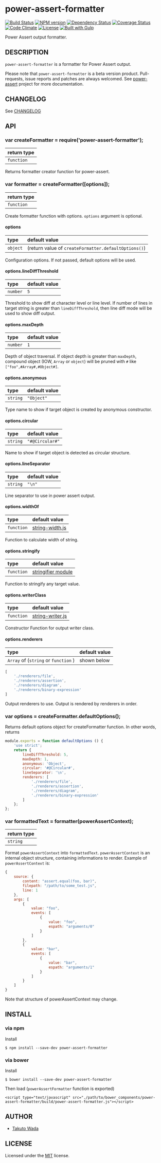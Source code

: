 power-assert-formatter
================================

[![Build Status](https://travis-ci.org/twada/power-assert-formatter.svg?branch=master)](https://travis-ci.org/twada/power-assert-formatter)
[![NPM version](https://badge.fury.io/js/power-assert-formatter.svg)](http://badge.fury.io/js/power-assert-formatter)
[![Dependency Status](https://gemnasium.com/twada/power-assert-formatter.svg)](https://gemnasium.com/twada/power-assert-formatter)
[![Coverage Status](https://coveralls.io/repos/twada/power-assert-formatter/badge.png?branch=master)](https://coveralls.io/r/twada/power-assert-formatter?branch=master)
[![Code Climate](https://codeclimate.com/github/twada/power-assert-formatter/badges/gpa.svg)](https://codeclimate.com/github/twada/power-assert-formatter)
[![License](http://img.shields.io/badge/license-MIT-brightgreen.svg)](https://github.com/twada/power-assert-formatter/blob/master/MIT-LICENSE.txt)
[![Built with Gulp](http://img.shields.io/badge/built_with-gulp-brightgreen.svg)](http://gulpjs.com/)

Power Assert output formatter.


DESCRIPTION
---------------------------------------
`power-assert-formatter` is a formatter for Power Assert output.

Please note that `power-assert-formatter` is a beta version product. Pull-requests, issue reports and patches are always welcomed. See [power-assert](http://github.com/twada/power-assert) project for more documentation.


CHANGELOG
---------------------------------------
See [CHANGELOG](https://github.com/twada/power-assert-formatter/blob/master/CHANGELOG.md)


API
---------------------------------------

### var createFormatter = require('power-assert-formatter');

| return type |
|:------------|
| `function`  |

Returns formatter creator function for power-assert.

### var formatter = createFormatter([options]);

| return type |
|:------------|
| `function`  |

Create formatter function with options. `options` argument is optional.

#### options

| type     | default value |
|:---------|:--------------|
| `object` | (return value of `createFormatter.defaultOptions()`) |

Configuration options. If not passed, default options will be used.

#### options.lineDiffThreshold

| type     | default value |
|:---------|:--------------|
| `number` | `5`           |

Threshold to show diff at character level or line level. If number of lines in target string is greater than `lineDiffThreshold`, then line diff mode will be used to show diff output.

#### options.maxDepth

| type     | default value |
|:---------|:--------------|
| `number` | `1`           |

Depth of object traversal. If object depth is greater than `maxDepth`, compound object (IOW, `Array` or `object`) will be pruned with `#` like `["foo",#Array#,#Object#]`.

#### options.anonymous

| type     | default value |
|:---------|:--------------|
| `string` | `"Object"`    |

Type name to show if target object is created by anonymous constructor.

#### options.circular

| type     | default value   |
|:---------|:----------------|
| `string` | `"#@Circular#"` |

Name to show if target object is detected as circular structure.

#### options.lineSeparator

| type     | default value |
|:---------|:--------------|
| `string` | `"\n"`        |

Line separator to use in power assert output.

#### options.widthOf

| type       | default value |
|:-----------|:--------------|
| `function` | [string-width.js](https://github.com/twada/power-assert-formatter/blob/master/lib/string-width.js) |

Function to calculate width of string.

#### options.stringify

| type       | default value |
|:-----------|:--------------|
| `function` | [stringifier module](https://github.com/twada/stringifier) |

Function to stringify any target value.

#### options.writerClass

| type       | default value |
|:-----------|:--------------|
| `function` | [string-writer.js](https://github.com/twada/power-assert-formatter/blob/master/lib/string-writer.js) |

Constructor Function for output writer class.

#### options.renderers

| type                                | default value |
|:------------------------------------|:--------------|
| `Array` of (`string` or `function` )| shown below   |

```javascript
[
    './renderers/file',
    './renderers/assertion',
    './renderers/diagram',
    './renderers/binary-expression'
]
```

Output renderers to use. Output is rendered by renderers in order.

### var options = createFormatter.defaultOptions();

Returns default options object for createFormatter function. In other words, returns

```javascript
module.exports = function defaultOptions () {
    'use strict';
    return {
        lineDiffThreshold: 5,
        maxDepth: 1,
        anonymous: 'Object',
        circular: '#@Circular#',
        lineSeparator: '\n',
        renderers: [
            './renderers/file',
            './renderers/assertion',
            './renderers/diagram',
            './renderers/binary-expression'
        ]
    };
};
```


### var formattedText = formatter(powerAssertContext);

| return type |
|:------------|
| `string`  |

Format `powerAssertContext` into `formattedText`. `powerAssertContext` is an internal object structure, containing informations to render. Example of `powerAssertContext` is:

```javascript
{
    source: {
        content: "assert.equal(foo, bar)",
        filepath: "/path/to/some_test.js",
        line: 1
    },
    args: [
        {
            value: "foo",
            events: [
                {
                    value: "foo",
                    espath: "arguments/0"
                }
            ]
        },
        {
            value: "bar",
            events: [
                {
                    value: "bar",
                    espath: "arguments/1"
                }
            ]
        }
    ]
}
```

Note that structure of powerAssertContext may change.


INSTALL
---------------------------------------

### via npm

Install

    $ npm install --save-dev power-assert-formatter


### via bower

Install

    $ bower install --save-dev power-assert-formatter

Then load (`powerAssertFormatter` function is exported)

    <script type="text/javascript" src="./path/to/bower_components/power-assert-formatter/build/power-assert-formatter.js"></script>


AUTHOR
---------------------------------------
* [Takuto Wada](http://github.com/twada)


LICENSE
---------------------------------------
Licensed under the [MIT](https://github.com/twada/power-assert-formatter/blob/master/MIT-LICENSE.txt) license.
